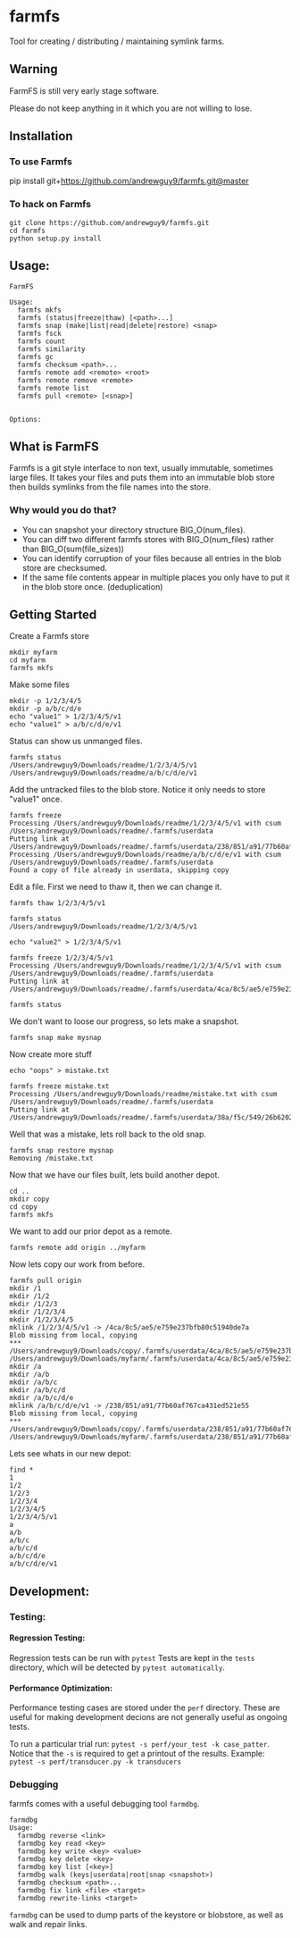 farmfs
======

Tool for creating / distributing / maintaining symlink farms.

## Warning
FarmFS is still very early stage software. 

Please do not keep anything in it which you are not willing to lose.

## Installation

### To use Farmfs

pip install git+https://github.com/andrewguy9/farmfs.git@master

### To hack on Farmfs
```
git clone https://github.com/andrewguy9/farmfs.git
cd farmfs
python setup.py install
```

## Usage:
```
FarmFS

Usage:
  farmfs mkfs
  farmfs (status|freeze|thaw) [<path>...]
  farmfs snap (make|list|read|delete|restore) <snap>
  farmfs fsck
  farmfs count
  farmfs similarity
  farmfs gc
  farmfs checksum <path>...
  farmfs remote add <remote> <root>
  farmfs remote remove <remote>
  farmfs remote list
  farmfs pull <remote> [<snap>]


Options:

```
## What is FarmFS

Farmfs is a git style interface to non text, usually immutable, sometimes large files.
It takes your files and puts them into an immutable blob store then builds symlinks from the file names into the store.

### Why would you do that?
* You can snapshot your directory structure BIG_O(num_files).
* You can diff two different farmfs stores with BIG_O(num_files) rather than BIG_O(sum(file_sizes))
* You can identify corruption of your files because all entries in the blob store are checksumed.
* If the same file contents appear in multiple places you only have to put it in the blob store once. (deduplication)

## Getting Started

Create a Farmfs store

```
mkdir myfarm
cd myfarm
farmfs mkfs
```

Make some files

```
mkdir -p 1/2/3/4/5
mkdir -p a/b/c/d/e
echo "value1" > 1/2/3/4/5/v1
echo "value1" > a/b/c/d/e/v1
```

Status can show us unmanged files.

```
farmfs status
/Users/andrewguy9/Downloads/readme/1/2/3/4/5/v1
/Users/andrewguy9/Downloads/readme/a/b/c/d/e/v1
```

Add the untracked files to the blob store.
Notice it only needs to store "value1" once.

```
farmfs freeze
Processing /Users/andrewguy9/Downloads/readme/1/2/3/4/5/v1 with csum /Users/andrewguy9/Downloads/readme/.farmfs/userdata
Putting link at /Users/andrewguy9/Downloads/readme/.farmfs/userdata/238/851/a91/77b60af767ca431ed521e55
Processing /Users/andrewguy9/Downloads/readme/a/b/c/d/e/v1 with csum /Users/andrewguy9/Downloads/readme/.farmfs/userdata
Found a copy of file already in userdata, skipping copy
```

Edit a file.
First we need to thaw it, then we can change it.

```
farmfs thaw 1/2/3/4/5/v1

farmfs status
/Users/andrewguy9/Downloads/readme/1/2/3/4/5/v1

echo "value2" > 1/2/3/4/5/v1

farmfs freeze 1/2/3/4/5/v1
Processing /Users/andrewguy9/Downloads/readme/1/2/3/4/5/v1 with csum /Users/andrewguy9/Downloads/readme/.farmfs/userdata
Putting link at /Users/andrewguy9/Downloads/readme/.farmfs/userdata/4ca/8c5/ae5/e759e237bfb80c51940de7a

farmfs status
```

We don't want to loose our progress, so lets make a snapshot.

```
farmfs snap make mysnap
```

Now create more stuff

```
echo "oops" > mistake.txt

farmfs freeze mistake.txt
Processing /Users/andrewguy9/Downloads/readme/mistake.txt with csum /Users/andrewguy9/Downloads/readme/.farmfs/userdata
Putting link at /Users/andrewguy9/Downloads/readme/.farmfs/userdata/38a/f5c/549/26b620264ab1501150cf189
```

Well that was a mistake, lets roll back to the old snap.

```
farmfs snap restore mysnap
Removing /mistake.txt
```

Now that we have our files built, lets build another depot.

```
cd ..
mkdir copy
cd copy
farmfs mkfs
```

We want to add our prior depot as a remote.

```
farmfs remote add origin ../myfarm
```

Now lets copy our work from before.

```
farmfs pull origin
mkdir /1
mkdir /1/2
mkdir /1/2/3
mkdir /1/2/3/4
mkdir /1/2/3/4/5
mklink /1/2/3/4/5/v1 -> /4ca/8c5/ae5/e759e237bfb80c51940de7a
Blob missing from local, copying
*** /Users/andrewguy9/Downloads/copy/.farmfs/userdata/4ca/8c5/ae5/e759e237bfb80c51940de7a /Users/andrewguy9/Downloads/myfarm/.farmfs/userdata/4ca/8c5/ae5/e759e237bfb80c51940de7a
mkdir /a
mkdir /a/b
mkdir /a/b/c
mkdir /a/b/c/d
mkdir /a/b/c/d/e
mklink /a/b/c/d/e/v1 -> /238/851/a91/77b60af767ca431ed521e55
Blob missing from local, copying
*** /Users/andrewguy9/Downloads/copy/.farmfs/userdata/238/851/a91/77b60af767ca431ed521e55 /Users/andrewguy9/Downloads/myfarm/.farmfs/userdata/238/851/a91/77b60af767ca431ed521e55
```

Lets see whats in our new depot:

```
find *
1
1/2
1/2/3
1/2/3/4
1/2/3/4/5
1/2/3/4/5/v1
a
a/b
a/b/c
a/b/c/d
a/b/c/d/e
a/b/c/d/e/v1
```
## Development:

### Testing:

#### Regression Testing:
Regression tests can be run with `pytest`
Tests are kept in the `tests` directory, which will be detected by `pytest automatically`.

#### Performance Optimization:
Performance testing cases are stored under the `perf` directory. These are useful for making development decions are not generally useful as ongoing tests.

To run a particular trial run:
`pytest -s perf/your_test -k case_patter`.
Notice that the `-s` is required to get a printout of the results.
Example: `pytest -s perf/transducer.py -k transducers`

### Debugging

farmfs comes with a useful debugging tool `farmdbg`.

```
farmdbg
Usage:
  farmdbg reverse <link>
  farmdbg key read <key>
  farmdbg key write <key> <value>
  farmdbg key delete <key>
  farmdbg key list [<key>]
  farmdbg walk (keys|userdata|root|snap <snapshot>)
  farmdbg checksum <path>...
  farmdbg fix link <file> <target>
  farmdbg rewrite-links <target>
```

`farmdbg` can be used to dump parts of the keystore or blobstore, as well as walk and repair links.

